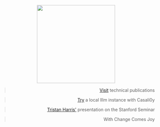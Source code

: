 
<div align="center">

<div align="center"> 
  
<img width=250 src="https://github.com/user-attachments/assets/4465c646-5a97-49fe-87e2-5855cf4df98c"></img>

<div align="right"> 

> [ Visit](https://github.com/casalioy) technical publications

> [ Try](https://github.com/su77ungr/casalioy) a local lllm instance with Casali0y


> [ Tristan Harris'](https://www.youtube.com/watch?v=anEykhlBd-Q&list=PLCPB2VbYbLG1gBDKObjjCpX4vaK-5hRVb&t=828) presentation on the Stanford Seminar

> With Change Comes Joy

</div>

</div>

</div>
<br><br><br>




<br>
